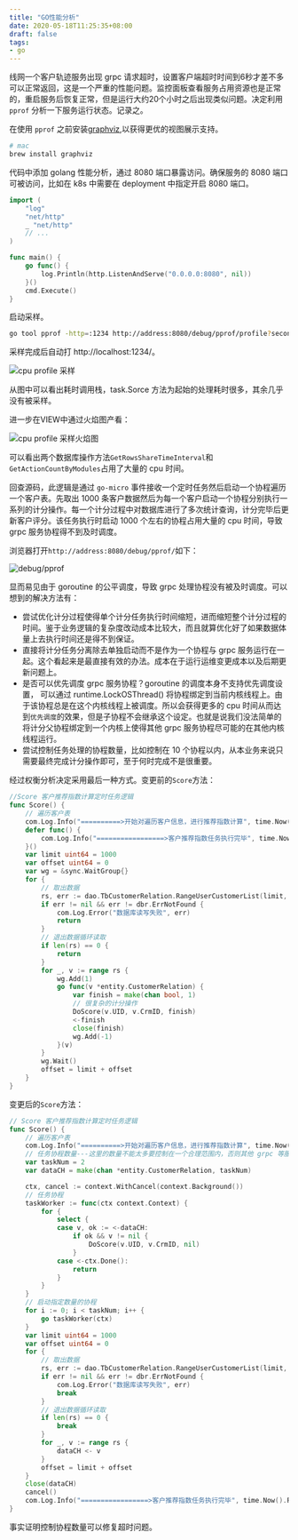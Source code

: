 ```yaml
---
title: "GO性能分析"
date: 2020-05-18T11:25:35+08:00
draft: false
tags:
- go
---
```


线网一个客户轨迹服务出现 grpc 请求超时，设置客户端超时时间到6秒才差不多可以正常返回，这是一个严重的性能问题。监控面板查看服务占用资源也是正常的，重启服务后恢复正常，但是运行大约20个小时之后出现类似问题。决定利用 `pprof` 分析一下服务运行状态。记录之。

在使用 `pprof` 之前安装[graphviz](https://www.graphviz.org/),以获得更优的视图展示支持。
```bash
# mac
brew install graphviz
```
代码中添加 golang 性能分析，通过 8080 端口暴露访问。确保服务的 8080 端口可被访问，比如在 k8s 中需要在 deployment 中指定开启 8080 端口。
```go
import (
	"log"
	"net/http"
	_ "net/http"
    // ...
)

func main() {
	go func() {
		log.Println(http.ListenAndServe("0.0.0.0:8080", nil))
	}()
	cmd.Execute()
}

```
启动采样。
```bash
go tool pprof -http=:1234 http://address:8080/debug/pprof/profile?seconds=30
```
采样完成后自动打 http://localhost:1234/。

![cpu profile 采样](/images/pprof-profile.png "cpu profile 30秒采样结果")

从图中可以看出耗时调用栈，task.Sorce 方法为起始的处理耗时很多，其余几乎没有被采样。

进一步在VIEW中通过火焰图产看：

![cpu profile 采样火焰图](/images/gh-profile.png "cpu profile 30秒采样火焰图展示")

可以看出两个数据库操作方法`GetRowsShareTimeInterval`和`GetActionCountByModules`占用了大量的 cpu 时间。

回查源码，此逻辑是通过 `go-micro` 事件接收一个定时任务然后启动一个协程遍历一个客户表。先取出 1000 条客户数据然后为每一个客户启动一个协程分别执行一系列的计分操作。每一个计分过程中对数据库进行了多次统计查询，计分完毕后更新客户评分。该任务执行时启动 1000 个左右的协程占用大量的 cpu 时间，导致 grpc 服务协程得不到及时调度。

浏览器打开`http://address:8080/debug/pprof/`如下：

![debug/pprof](/images/debug-pprof.png "debug/pprof 预览")

显而易见由于 goroutine 的公平调度，导致 grpc 处理协程没有被及时调度。可以想到的解决方法有：
- 尝试优化计分过程使得单个计分任务执行时间缩短，进而缩短整个计分过程的时间。鉴于业务逻辑的复杂度改动成本比较大，而且就算优化好了如果数据体量上去执行时间还是得不到保证。
- 直接将计分任务分离除去单独启动而不是作为一个协程与 grpc 服务运行在一起。这个看起来是最直接有效的办法。成本在于运行运维变更成本以及后期更新问题上。
- 是否可以优先调度 grpc 服务协程？goroutine 的调度本身不支持优先调度设置， 可以通过 runtime.LockOSThread() 将协程绑定到当前内核线程上。由于该协程总是在这个内核线程上被调度。所以会获得更多的 cpu 时间从而达到`优先调度`的效果，但是子协程不会继承这个设定。也就是说我们没法简单的将计分父协程绑定到一个内核上使得其他 grpc 服务协程尽可能的在其他内核线程运行。
- 尝试控制任务处理的协程数量，比如控制在 10 个协程以内，从本业务来说只需要最终完成计分操作即可，至于何时完成不是很重要。

经过权衡分析决定采用最后一种方式。变更前的`Score`方法：
```go
//Score 客户推荐指数计算定时任务逻辑
func Score() {
	// 遍历客户表
	com.Log.Info("==========>开始对遍历客户信息，进行推荐指数计算", time.Now().Format(t.TimeFormat))
	defer func() {
		com.Log.Info("=================>客户推荐指数任务执行完毕", time.Now().Format(t.TimeFormat))
	}()
	var limit uint64 = 1000
	var offset uint64 = 0
	var wg = &sync.WaitGroup{}
	for {
		// 取出数据
		rs, err := dao.TbCustomerRelation.RangeUserCustomerList(limit, offset, "uid", "crm_id")
		if err != nil && err != dbr.ErrNotFound {
			com.Log.Error("数据库读写失败", err)
			return
		}
		// 退出数据循环读取
		if len(rs) == 0 {
			return
		}
		for _, v := range rs {
			wg.Add(1)
			go func(v *entity.CustomerRelation) {
				var finish = make(chan bool, 1)
				// 很复杂的计分操作
				DoScore(v.UID, v.CrmID, finish)
				<-finish
				close(finish)
				wg.Add(-1)
			}(v)
		}
		wg.Wait()
		offset = limit + offset
	}
}
```
变更后的`Score`方法：
```go
// Score 客户推荐指数计算定时任务逻辑
func Score() {
	// 遍历客户表
	com.Log.Info("==========>开始对遍历客户信息，进行推荐指数计算", time.Now().Format(t.TimeFormat))
	// 任务协程数量---这里的数量不能太多要控制在一个合理范围内，否则其他 grpc 等服务协程得不到调度，会出现服务拒绝的情况
	var taskNum = 2
	var dataCH = make(chan *entity.CustomerRelation, taskNum)

	ctx, cancel := context.WithCancel(context.Background())
	// 任务协程
	taskWorker := func(ctx context.Context) {
		for {
			select {
			case v, ok := <-dataCH:
				if ok && v != nil {
					DoScore(v.UID, v.CrmID, nil)
				}
			case <-ctx.Done():
				return
			}
		}
	}
	// 启动指定数量的协程
	for i := 0; i < taskNum; i++ {
		go taskWorker(ctx)
	}
	var limit uint64 = 1000
	var offset uint64 = 0
	for {
		// 取出数据
		rs, err := dao.TbCustomerRelation.RangeUserCustomerList(limit, offset, "uid", "crm_id")
		if err != nil && err != dbr.ErrNotFound {
			com.Log.Error("数据库读写失败", err)
			break
		}
		// 退出数据循环读取
		if len(rs) == 0 {
			break
		}
		for _, v := range rs {
			dataCH <- v
		}
		offset = limit + offset
	}
	close(dataCH)
	cancel()
	com.Log.Info("=================>客户推荐指数任务执行完毕", time.Now().Format(t.TimeFormat))
}
```

事实证明控制协程数量可以修复超时问题。